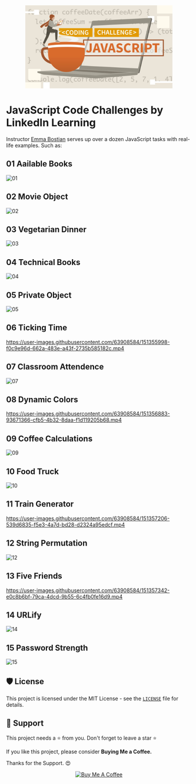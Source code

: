 <p align="center"><img src="./images/JavaScriptCodeChallenges.jpg" alt="JavaScript Code Challenges" width="400"/></p>

# JavaScript Code Challenges by LinkedIn Learning

Instructor [Emma Bostian](https://twitter.com/emmabostian) serves up over a dozen JavaScript tasks with real-life examples. Such as:

## **01 Aailable Books**
![01](https://user-images.githubusercontent.com/63908584/151355237-880cea91-c533-4a77-96a9-de1f8367f15b.png)

## **02 Movie Object**
![02](https://user-images.githubusercontent.com/63908584/151355652-efafa198-2c90-41c8-9ecb-e81c28735c53.png)

## **03 Vegetarian Dinner**
![03](https://user-images.githubusercontent.com/63908584/151355785-9d37a947-7cb0-43cf-9412-c6c586ed3024.png)

## **04 Technical Books**
![04](https://user-images.githubusercontent.com/63908584/151355855-ce508ed6-88a6-44c7-b908-fe1db432c960.png)

## **05 Private Object**
![05](https://user-images.githubusercontent.com/63908584/151355916-4f7c5dec-74bd-41cd-9bc9-916b79ae55cd.png)

## **06 Ticking Time**
https://user-images.githubusercontent.com/63908584/151355998-f0c9e96d-662a-483e-a43f-2735b585182c.mp4

## **07 Classroom Attendence**
![07](https://user-images.githubusercontent.com/63908584/151356820-c2e63b59-5407-42a7-b419-263e4f75dfb7.png)

## **08 Dynamic Colors**
https://user-images.githubusercontent.com/63908584/151356883-93671366-cfb5-4b32-8daa-f1d119205b68.mp4

## **09 Coffee Calculations**
![09](https://user-images.githubusercontent.com/63908584/151357062-fd37da8b-a5b5-4c49-9f62-e3d937d78983.png)

## **10 Food Truck**
![10](https://user-images.githubusercontent.com/63908584/151357107-f03d1c81-6454-4959-a0e9-7f9731799227.png)

## **11 Train Generator**
https://user-images.githubusercontent.com/63908584/151357206-539d6835-f5e3-4a7d-bd28-d2324a95edcf.mp4

## **12 String Permutation**
![12](https://user-images.githubusercontent.com/63908584/151357279-a22f6ada-56ea-4245-8227-a9fb4d52761f.png)

## **13 Five Friends**
https://user-images.githubusercontent.com/63908584/151357342-e0c8b6bf-79ca-4dcd-9b55-6c4fb0fe16d9.mp4

## **14 URLify**
![14](https://user-images.githubusercontent.com/63908584/151357406-68b151cf-b66a-4f96-ac7c-c98c0160a085.png)

## **15 Password Strength**
![15](https://user-images.githubusercontent.com/63908584/151357526-568b9dc2-b374-44bc-832f-cc92307192cb.png)

## 🛡️ License

This project is licensed under the MIT License - see the [`LICENSE`](LICENSE) file for details.

## 🙏 Support

This project needs a ⭐️ from you. Don't forget to leave a star ⭐️

If you like this project, please consider <b>Buying Me a Coffee.</b> 

Thanks for the Support. 😍


<div align="center">
<a href="https://www.buymeacoffee.com/syedsohan" target="_blank"><center><img src="https://cdn.buymeacoffee.com/buttons/v2/default-yellow.png" alt="Buy Me A Coffee" style="height: 60px !important;width: 217px !important;"></center></a>
</div>
